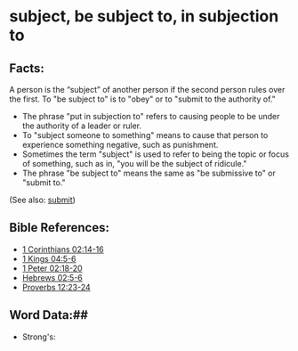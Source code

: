 # subject, be subject to, in subjection to #

## Facts: ##

A person is the “subject” of another person if the second person rules over the first. To "be subject to" is to "obey" or to "submit to the authority of."

* The phrase "put in subjection to" refers to causing people to be under the authority of a leader or ruler.
* To "subject someone to something" means to cause that person to experience something negative, such as punishment.
* Sometimes the term "subject" is used to refer to being the topic or focus of something, such as in, "you will be the subject of ridicule."
* The phrase "be subject to" means the same as "be submissive to" or "submit to."

(See also: [submit](../other/submit.md))

## Bible References: ##

* [1 Corinthians 02:14-16](rc://en/tn/help/1co/02/14)
* [1 Kings 04:5-6](rc://en/tn/help/1ki/04/05)
* [1 Peter 02:18-20](rc://en/tn/help/1pe/02/18)
* [Hebrews 02:5-6](rc://en/tn/help/heb/02/05)
* [Proverbs 12:23-24](rc://en/tn/help/pro/12/23)

## Word Data:##

* Strong's: 

